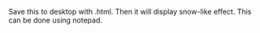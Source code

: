 Save this to desktop with .html. Then it will display snow-like effect. This can be done using notepad.
